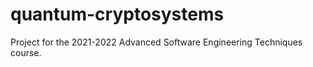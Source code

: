 # quantum-cryptosystems
Project for the 2021-2022 Advanced Software Engineering Techniques course.


